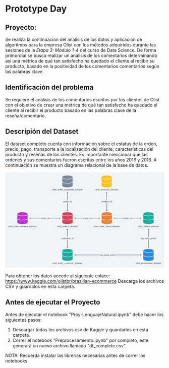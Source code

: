 # Prototype Day

## Proyecto:
Se realiza la continuación del análisis de los datos y aplicación de algoritmos para la empresa Olist con los métodos adquiridos durante las sesiones de la *Etapa 3: Módulo 1-4* del curso de Data Science. 
De forma primordial se busca realizar un análisis de los comentarios determinando así una métrica de qué tan satisfecho ha quedado el cliente al recibir su producto, basado en la positividad de los comentarios comentarios según las palabras clave.

## Identificación del problema
Se requiere el análisis de los comentarios escritos por los clientes de Olist con el objetivo de crear una métrica de qué tan satisfecho ha quedado el cliente al recibir el producto basado en las palabras clave de la reseña/comentario.

## Descripión del Dataset

El dataset completo cuenta con información sobre el estatus de la orden, precio, pago, transporte a la localización del cliente, características del producto y reseñas de los clientes. Es importante mencionar que las ordenes y sus comentarios fueron escritas entre los años 2016 y 2018. 
A continuación se muestra un diagrama relacional de la base de datos.

![Diagrama de Base de Datos](utils/diagrama.png)

Para obtener los datos accede al siguiente enlace: https://www.kaggle.com/olistbr/brazilian-ecommerce
Descarga los archivos CSV y guárdalos en esta carpeta.

## Antes de ejecutar el Proyecto

Antes de ejecutar el notebook "Proy-LenguajeNatural.ipynb" debe hacer los siguientes pasos:

1. Descargar todos los archivos csv de Kaggle y guardarlos en esta carpeta.
2. Correr el notebook "Preprocesamiento.ipynb" por completo, este generará un nuevo archivo llamado "df_complete.csv".

NOTA: Recuerda instalar las librerias necesarias antes de correr los notebooks.
